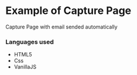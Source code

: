 # Example of Capture Page

Capture Page with email sended automatically

### Languages used

- HTML5
- Css
- VanillaJS
